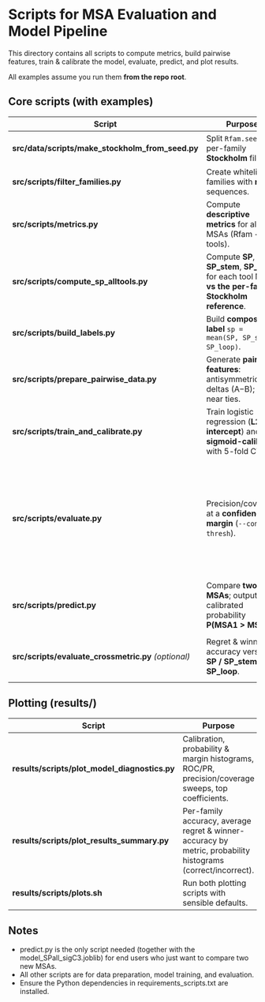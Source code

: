 # Scripts for MSA Evaluation and Model Pipeline

This directory contains all scripts to compute metrics, build pairwise features, train & calibrate the model, evaluate, predict, and plot results.

All examples assume you run them **from the repo root**.

## Core scripts (with examples)

| Script | Purpose | Example usage |
|---|---|---|
| **src/data/scripts/make_stockholm_from_seed.py** | Split `Rfam.seed` into per-family **Stockholm** files. | `python3 src/data/scripts/make_stockholm_from_seed.py --seed src/data/raw/Rfam.seed --outdir src/data/stockholm` |
| **src/scripts/filter_families.py** | Create whitelist of families with **n ≥ 4** sequences. | `python3 src/scripts/filter_families.py --rfam-dir src/data/msa/Rfam --min-seqs 4 --out src/data/processed/kept_families.txt` |
| **src/scripts/metrics.py** | Compute **descriptive metrics** for all MSAs (Rfam + tools). | `python3 src/scripts/metrics.py src/data/msa/Rfam src/data/msa/MAFFT src/data/msa/Clustal src/data/msa/T-coffee src/data/msa/Muscle -o src/data/processed/metrics.csv --families src/data/processed/kept_families.txt` |
| **src/scripts/compute_sp_alltools.py** | Compute **SP**, **SP_stem**, **SP_loop** for each tool MSA **vs the per-family Stockholm reference**. | `python3 src/scripts/compute_sp_alltools.py --ref-stockholm src/data/stockholm --clustal src/data/msa/Clustal --mafft src/data/msa/MAFFT --tcoffee src/data/msa/T-coffee --muscle src/data/msa/Muscle --families src/data/processed/kept_families.txt --out src/data/processed/sp_struct.csv` |
| **src/scripts/build_labels.py** | Build **composite label** `sp = mean(SP, SP_stem, SP_loop)`. | `python3 src/scripts/build_labels.py --sp-input src/data/processed/sp_struct.csv --out src/data/processed/sp_for_train_SPall.csv` |
| **src/scripts/prepare_pairwise_data.py** | Generate **pairwise features**: antisymmetric deltas (A−B); drop near ties. | `python3 src/scripts/prepare_pairwise_data.py --metrics src/data/processed/metrics.csv --sp src/data/processed/sp_for_train_SPall.csv --label-col sp --tie-margin 0.01 --output src/data/processed/train_pairs_SPall.csv` |
| **src/scripts/train_and_calibrate.py** | Train logistic regression (**L2**, **no intercept**) and **sigmoid-calibrate** with 5-fold CV. | `python3 src/scripts/train_and_calibrate.py --pairs src/data/processed/train_pairs_SPall.csv --model-out src/model/model_SPall_sigC3.joblib --penalty l2 --C 3.0 --calib sigmoid --cv 5` |
| **src/scripts/evaluate.py** | Precision/coverage at a **confidence margin** (`--conf-thresh`). | `python3 src/scripts/evaluate.py --model src/model/model_SPall_sigC3.joblib --test-pairs src/data/processed/train_pairs_SPall.csv --conf-thresh 0.0`<br>`python3 src/scripts/evaluate.py --model src/model/model_SPall_sigC3.joblib --test-pairs src/data/processed/train_pairs_SPall.csv --conf-thresh 0.2`<br>`python3 src/scripts/evaluate.py --model src/model/model_SPall_sigC3.joblib --test-pairs src/data/processed/train_pairs_SPall.csv --conf-thresh 0.3` |
| **src/scripts/predict.py** | Compare **two MSAs**; output calibrated probability **P(MSA1 > MSA2)**. | `python3 src/scripts/predict.py path/to/MSA1.fasta path/to/MSA2.fasta --model src/model/model_SPall_sigC3.joblib` |
| **src/scripts/evaluate_crossmetric.py** *(optional)* | Regret & winner-accuracy versus **SP / SP_stem / SP_loop**. | `python3 src/scripts/evaluate_crossmetric.py --model src/model/model_SPall_sigC3.joblib --pairs src/data/processed/train_pairs_SPall.csv --sp src/data/processed/sp_struct.csv --out src/data/processed/eval_crossmetric_SPall.csv` |



## Plotting (results/)

| Script | Purpose | Output |
|---|---|---|
| **results/scripts/plot_model_diagnostics.py** | Calibration, probability & margin histograms, ROC/PR, precision/coverage sweeps, top coefficients. | `results/plots_model/*.png` |
| **results/scripts/plot_results_summary.py** | Per-family accuracy, average regret & winner-accuracy by metric, probability histograms (correct/incorrect). | `results/plots_results/*.png` |
| **results/scripts/plots.sh** | Run both plotting scripts with sensible defaults. | Both plot folders are populated. |


## Notes

- predict.py is the only script needed (together with the model_SPall_sigC3.joblib) for end users who just want to compare two new MSAs.
- All other scripts are for data preparation, model training, and evaluation.
- Ensure the Python dependencies in requirements_scripts.txt are installed.
